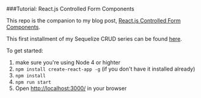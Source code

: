###Tutorial: React.js Controlled Form Components

This repo is the companion to my blog post, [React.js Controlled Form Components]().

This first installment of my Sequelize CRUD series can be found [here](http://lorenstewart.me/2016/10/03/sequelize-crud-101/).

To get started:
 1. make sure you're using Node 4 or highter
 2. `npm install create-react-app -g` (if you don't have it installed already)
 3. `npm install`
 4. `npm run start`
 5. Open [http://localhost:3000/](http://localhost:3000/) in your browser